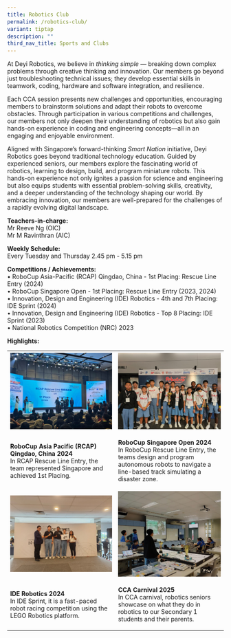 ```yaml
---
title: Robotics Club
permalink: /robotics-club/
variant: tiptap
description: ""
third_nav_title: Sports and Clubs
---
```

<p>At Deyi Robotics, we believe in <em>thinking simple </em>— breaking down
complex problems through creative thinking and innovation. Our members
go beyond just troubleshooting technical issues; they develop essential
skills in teamwork, coding, hardware and software integration, and resilience.</p>
<p>Each CCA session presents new challenges and opportunities, encouraging
members to brainstorm solutions and adapt their robots to overcome obstacles.
Through participation in various competitions and challenges, our members
not only deepen their understanding of robotics but also gain hands-on
experience in coding and engineering concepts—all in an engaging and enjoyable
environment.</p>
<p>Aligned with Singapore’s forward-thinking <em>Smart Nation</em> initiative,
Deyi Robotics goes beyond traditional technology education. Guided by experienced
seniors, our members explore the fascinating world of robotics, learning
to design, build, and program miniature robots. This hands-on experience
not only ignites a passion for science and engineering but also equips
students with essential problem-solving skills, creativity, and a deeper
understanding of the technology shaping our world. By embracing innovation,
our members are well-prepared for the challenges of a rapidly evolving
digital landscape.</p>
<p></p>
<p><strong>Teachers-in-charge:</strong>
<br>Mr Reeve Ng (OIC)
<br>Mr M Ravinthran (AIC)</p>
<p><strong>Weekly Schedule:<br></strong>Every Tuesday and Thursday 2.45 pm
- 5.15 pm</p>
<p></p>
<p><strong>Competitions / Achievements:</strong>
<br>• RoboCup Asia-Pacific (RCAP) Qingdao, China - 1st Placing: Rescue Line
Entry (2024)
<br>• RoboCup Singapore Open - 1st Placing: Rescue Line Entry (2023, 2024)
<br>• Innovation, Design and Engineering (IDE) Robotics - 4th and 7th Placing:
IDE Sprint (2024)
<br>• Innovation, Design and Engineering (IDE) Robotics - Top 8 Placing: IDE
Sprint (2023)
<br>• National Robotics Competition (NRC) 2023</p>
<p></p>
<p><strong>Highlights:</strong>
</p>
<table style="minWidth: 50px">
<colgroup>
<col>
<col>
</colgroup>
<tbody>
<tr>
<th rowspan="1" colspan="1">
<div class="isomer-image-wrapper">
<img style="width: 100%" height="auto" width="100%" alt="" src="/images/CCA/Sports and Clubs/IT Club_Robotics/2024_RCAP_China_Qingdao.jpg">
</div>
</th>
<th rowspan="1" colspan="1">
<div class="isomer-image-wrapper">
<img style="width: 100%" height="auto" width="100%" alt="" src="/images/CCA/Sports and Clubs/IT Club_Robotics/2024_IT_Club_01.png">
</div>
</th>
</tr>
<tr>
<td rowspan="1" colspan="1">
<p><strong>RoboCup Asia Pacific (RCAP) Qingdao, China 2024<br></strong>In
RCAP Rescue Line Entry, the team represented Singapore and achieved 1st
Placing.</p>
</td>
<td rowspan="1" colspan="1">
<p><strong>RoboCup Singapore Open 2024</strong>
<br>In RoboCup Rescue Line Entry, the teams design and program autonomous
robots to navigate a line-based track simulating a disaster zone.</p>
</td>
</tr>
<tr>
<td rowspan="1" colspan="1">
<div class="isomer-image-wrapper">
<img style="width: 100%" height="auto" width="100%" alt="" src="/images/CCA/Sports and Clubs/IT Club_Robotics/2024_IDE_Robotics.jpg">
</div>
</td>
<td rowspan="1" colspan="1">
<div class="isomer-image-wrapper">
<img style="width: 100%" height="auto" width="100%" alt="" src="/images/CCA/Sports and Clubs/IT Club_Robotics/2025_CCA_Carnival.jpg">
</div>
</td>
</tr>
<tr>
<td rowspan="1" colspan="1">
<p><strong>IDE Robotics 2024<br></strong>In IDE Sprint, it is a fast-paced
robot racing competition using the LEGO Robotics platform.</p>
</td>
<td rowspan="1" colspan="1">
<p><strong>CCA Carnival 2025</strong>
<br>In CCA carnival, robotics seniors showcase on what they do in robotics
to our Secondary 1 students and their parents.</p>
</td>
</tr>
</tbody>
</table>
<p></p>